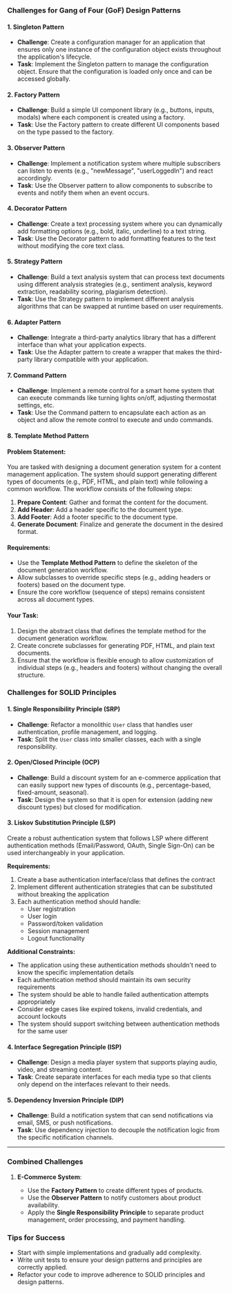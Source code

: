 ### **Challenges for Gang of Four (GoF) Design Patterns**

#### **1. Singleton Pattern**

- **Challenge**: Create a configuration manager for an application that ensures only one instance of the configuration object exists throughout the application's lifecycle.
- **Task**: Implement the Singleton pattern to manage the configuration object. Ensure that the configuration is loaded only once and can be accessed globally.

#### **2. Factory Pattern**

- **Challenge**: Build a simple UI component library (e.g., buttons, inputs, modals) where each component is created using a factory.
- **Task**: Use the Factory pattern to create different UI components based on the type passed to the factory.

#### **3. Observer Pattern**

- **Challenge**: Implement a notification system where multiple subscribers can listen to events (e.g., "newMessage", "userLoggedIn") and react accordingly.
- **Task**: Use the Observer pattern to allow components to subscribe to events and notify them when an event occurs.

#### **4. Decorator Pattern**

- **Challenge**: Create a text processing system where you can dynamically add formatting options (e.g., bold, italic, underline) to a text string.
- **Task**: Use the Decorator pattern to add formatting features to the text without modifying the core text class.

#### **5. Strategy Pattern**

- **Challenge**: Build a text analysis system that can process text documents using different analysis strategies (e.g., sentiment analysis, keyword extraction, readability scoring, plagiarism detection).
- **Task**: Use the Strategy pattern to implement different analysis algorithms that can be swapped at runtime based on user requirements.

#### **6. Adapter Pattern**

- **Challenge**: Integrate a third-party analytics library that has a different interface than what your application expects.
- **Task**: Use the Adapter pattern to create a wrapper that makes the third-party library compatible with your application.

#### **7. Command Pattern**

- **Challenge**: Implement a remote control for a smart home system that can execute commands like turning lights on/off, adjusting thermostat settings, etc.
- **Task**: Use the Command pattern to encapsulate each action as an object and allow the remote control to execute and undo commands.

#### **8. Template Method Pattern**

#### Problem Statement:

You are tasked with designing a document generation system for a content management application. The system should support generating different types of documents (e.g., PDF, HTML, and plain text) while following a common workflow. The workflow consists of the following steps:

1. **Prepare Content**: Gather and format the content for the document.
2. **Add Header**: Add a header specific to the document type.
3. **Add Footer**: Add a footer specific to the document type.
4. **Generate Document**: Finalize and generate the document in the desired format.

#### Requirements:

- Use the **Template Method Pattern** to define the skeleton of the document generation workflow.
- Allow subclasses to override specific steps (e.g., adding headers or footers) based on the document type.
- Ensure the core workflow (sequence of steps) remains consistent across all document types.

#### Your Task:

1. Design the abstract class that defines the template method for the document generation workflow.
2. Create concrete subclasses for generating PDF, HTML, and plain text documents.
3. Ensure that the workflow is flexible enough to allow customization of individual steps (e.g., headers and footers) without changing the overall structure.

### **Challenges for SOLID Principles**

#### **1. Single Responsibility Principle (SRP)**

- **Challenge**: Refactor a monolithic `User` class that handles user authentication, profile management, and logging.
- **Task**: Split the `User` class into smaller classes, each with a single responsibility.

#### **2. Open/Closed Principle (OCP)**

- **Challenge**: Build a discount system for an e-commerce application that can easily support new types of discounts (e.g., percentage-based, fixed-amount, seasonal).
- **Task**: Design the system so that it is open for extension (adding new discount types) but closed for modification.

#### **3. Liskov Substitution Principle (LSP)**

Create a robust authentication system that follows LSP where different authentication methods (Email/Password, OAuth, Single Sign-On) can be used interchangeably in your application.

**Requirements:**

1. Create a base authentication interface/class that defines the contract
2. Implement different authentication strategies that can be substituted without breaking the application
3. Each authentication method should handle:
   - User registration
   - User login
   - Password/token validation
   - Session management
   - Logout functionality

**Additional Constraints:**

- The application using these authentication methods shouldn't need to know the specific implementation details
- Each authentication method should maintain its own security requirements
- The system should be able to handle failed authentication attempts appropriately
- Consider edge cases like expired tokens, invalid credentials, and account lockouts
- The system should support switching between authentication methods for the same user

#### **4. Interface Segregation Principle (ISP)**

- **Challenge**: Design a media player system that supports playing audio, video, and streaming content.
- **Task**: Create separate interfaces for each media type so that clients only depend on the interfaces relevant to their needs.

#### **5. Dependency Inversion Principle (DIP)**

- **Challenge**: Build a notification system that can send notifications via email, SMS, or push notifications.
- **Task**: Use dependency injection to decouple the notification logic from the specific notification channels.

---

### **Combined Challenges**

1. **E-Commerce System**:

   - Use the **Factory Pattern** to create different types of products.
   - Use the **Observer Pattern** to notify customers about product availability.
   - Apply the **Single Responsibility Principle** to separate product management, order processing, and payment handling.

### **Tips for Success**

- Start with simple implementations and gradually add complexity.
- Write unit tests to ensure your design patterns and principles are correctly applied.
- Refactor your code to improve adherence to SOLID principles and design patterns.
